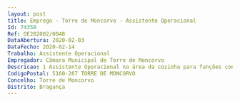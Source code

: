 ```yaml
--- 
layout: post
title: Emprego - Torre de Moncorvo - Assistente Operacional
Id: 74350
Ref: OE202002/0048
DataAbertura: 2020-02-03
DataFecho: 2020-02-14
Trabalho: Assistente Operacional
Empregador: Câmara Municipal de Torre de Moncorvo
Descricao: 1 Assistente Operacional na área da cozinha para funções constantes no anexo a que se refere o n.º 2 do artigo 88.º da LTFP, correspondentes ao grau 1 de complexidade funcional, nomeadamente  exercer funções de cozinheiro de natureza executiva, de caráter manual ou mecânico, enquadradas em diretivas definidas, na área da alimentação, executando tarefas de apoio geral indispensáveis ao funcionamento das refeições, designadamente organizando, executando e supervisionando as tarefas necessárias à preparação das refeições a confecionar, garantindo o fornecimento das refeições, preparação dos géneros e confeção das refeições,  equipamento, utensílios e loiça. Para além das funções atribuídas aos assistentes operacionais competir lhe á  confecionar e servir as refeições e outros alimentos  cozinhar os alimentos em recipientes apropriados, a fim de os fritar, cozer, grelhar ou assar entre outros processos  vigiar a evolução dos cozinhados  preparar e guarnecer pratos e travessas  elaborar ementas de refeições  efetuar trabalhos de escolha, pesagem e preparação de géneros a confecionar  orientar e colaborar nos trabalhos de limpeza e arrumo das loiças, utensílios e equipamento da cozinha  orientar e, eventualmente, colaborar na limpeza da cozinha e zonas anexas.
CodigoPostal: 5160-267 TORRE DE MONCORVO
Concelho: Torre de Moncorvo
Distrito: Bragança
--- 
```

